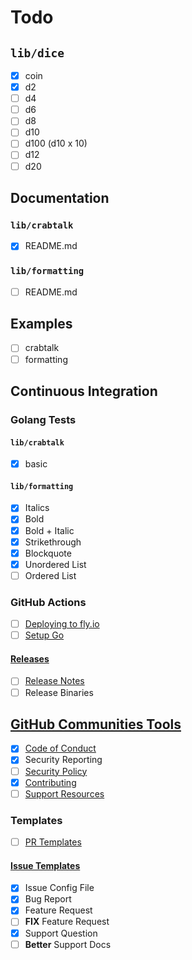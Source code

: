 # Todo

<!-- ## Crabot General -->

## `lib/dice`

- [x] coin
- [x] d2
- [ ] d4
- [ ] d6
- [ ] d8
- [ ] d10
- [ ] d100 (d10 x 10)
- [ ] d12
- [ ] d20

## Documentation

### `lib/crabtalk`

- [x] README.md

### `lib/formatting`

- [ ] README.md

## Examples

- [ ] crabtalk
- [ ] formatting

## Continuous Integration

### Golang Tests

#### `lib/crabtalk`

- [x] basic

#### `lib/formatting`

- [x] Italics
- [x] Bold
- [x] Bold + Italic
- [x] Strikethrough
- [x] Blockquote
- [x] Unordered List
- [ ] Ordered List

<!-- ### [Git Hooks](https://git-scm.com/book/en/v2/Customizing-Git-Git-Hooks) -->

### GitHub Actions

- [ ] [Deploying to fly.io](https://fly.io/docs/app-guides/continuous-deployment-with-github-actions/)
- [ ] [Setup Go](https://github.com/actions/setup-go/)
<!-- - [ ] GitHub Pages -->

#### [Releases](https://docs.github.com/repositories/releasing-projects-on-github/about-releases)

- [ ] [Release Notes](https://docs.github.com/repositories/releasing-projects-on-github/automatically-generated-release-notes)
- [ ] Release Binaries

## [GitHub Communities Tools](https://docs.github.com/communities)

- [x] [Code of Conduct](https://docs.github.com/communities/setting-up-your-project-for-healthy-contributions/adding-a-code-of-conduct-to-your-project)
- [x] Security Reporting
- [ ] [Security Policy](https://docs.github.com/code-security/getting-started/adding-a-security-policy-to-your-repository)
- [x] [Contributing](https://docs.github.com/communities/setting-up-your-project-for-healthy-contributions/setting-guidelines-for-repository-contributors)
- [ ] [Support Resources](https://docs.github.com/communities/setting-up-your-project-for-healthy-contributions/adding-support-resources-to-your-project)

### Templates

- [ ] [PR Templates](https://docs.github.com/communities/using-templates-to-encourage-useful-issues-and-pull-requests/creating-a-pull-request-template-for-your-repository)

#### [Issue Templates](https://docs.github.com/communities/using-templates-to-encourage-useful-issues-and-pull-requests/syntax-for-issue-forms)

- [x] Issue Config File
- [x] Bug Report
- [x] Feature Request
- [ ] **FIX** Feature Request
- [x] Support Question
- [ ] **Better** Support Docs
